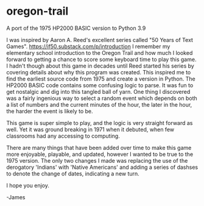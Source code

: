 # oregon-trail
A port of the 1975 HP2000 BASIC version to Python 3.9

I was inspired by Aaron A. Reed's excellent series called "50 Years of Text Games". https://if50.substack.com/p/introduction
I remember my elementary school introduction to the Oregon Trail and how much I looked forward to getting a chance to score some keyboard time to play this game.
I hadn't though about this game in decades until Reed started his series by covering details about why this program was created.
This inspired me to find the earliest source code from 1975 and create a version in Python. The HP2000 BASIC code contains some confusing logic to parse.
It was fun to get nostalgic and dig into this tangled ball of yarn.
One thing I discovered was a fairly ingenious way to select a random event which depends on both a list of numbers and the current minutes of the hour, the later in the hour, the harder the event is likely to be.

This game is super simple to play, and the logic is very straight forward as well. Yet it was ground breaking in 1971 when it debuted,
when few classrooms had any accessing to computing.

There are many things that have been added over time to make this game more enjoyable, playable, and updated, however I wanted to be true to the 1975 version.
The only two changes I made was replacing the use of the derogatory 'Indians' with 'Native Americans' and adding a series of dashses to denote
the change of dates, indicating a new turn.

I hope you enjoy.

-James
